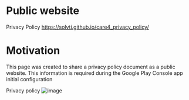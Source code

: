 # Public website  
Privacy Policy
https://solvti.github.io/care4_privacy_policy/

# Motivation
This page was created to share a privacy policy document as a public website. This information is required during the Google Play Console app initial configuration 

Privacy policy 
![image](https://github.com/Solvti/care4_privacy_policy/assets/129162078/52c4048d-da80-40cd-bf44-1d87183b0cb9)

